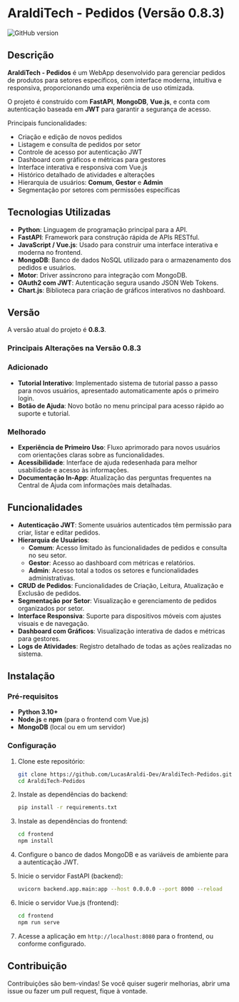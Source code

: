 # AraldiTech - Pedidos (Versão 0.8.3) 
![GitHub version](https://img.shields.io/badge/version-0.8.3-blue)

## Descrição
**AraldiTech - Pedidos** é um WebApp desenvolvido para gerenciar pedidos de produtos para setores específicos, com interface moderna, intuitiva e responsiva, proporcionando uma experiência de uso otimizada.

O projeto é construído com **FastAPI**, **MongoDB**, **Vue.js**, e conta com autenticação baseada em **JWT** para garantir a segurança de acesso.

Principais funcionalidades:
- Criação e edição de novos pedidos
- Listagem e consulta de pedidos por setor
- Controle de acesso por autenticação JWT
- Dashboard com gráficos e métricas para gestores
- Interface interativa e responsiva com Vue.js
- Histórico detalhado de atividades e alterações
- Hierarquia de usuários: **Comum**, **Gestor** e **Admin**
- Segmentação por setores com permissões específicas

## Tecnologias Utilizadas
- **Python**: Linguagem de programação principal para a API.
- **FastAPI**: Framework para construção rápida de APIs RESTful.
- **JavaScript / Vue.js**: Usado para construir uma interface interativa e moderna no frontend.
- **MongoDB**: Banco de dados NoSQL utilizado para o armazenamento dos pedidos e usuários.
- **Motor**: Driver assíncrono para integração com MongoDB.
- **OAuth2 com JWT**: Autenticação segura usando JSON Web Tokens.
- **Chart.js**: Biblioteca para criação de gráficos interativos no dashboard.

## Versão  
A versão atual do projeto é **0.8.3**.

### Principais Alterações na Versão 0.8.3

### Adicionado
- **Tutorial Interativo**: Implementado sistema de tutorial passo a passo para novos usuários, apresentado automaticamente após o primeiro login.
- **Botão de Ajuda**: Novo botão no menu principal para acesso rápido ao suporte e tutorial.

### Melhorado
- **Experiência de Primeiro Uso**: Fluxo aprimorado para novos usuários com orientações claras sobre as funcionalidades.
- **Acessibilidade**: Interface de ajuda redesenhada para melhor usabilidade e acesso às informações.
- **Documentação In-App**: Atualização das perguntas frequentes na Central de Ajuda com informações mais detalhadas.



## Funcionalidades
- **Autenticação JWT**: Somente usuários autenticados têm permissão para criar, listar e editar pedidos.
- **Hierarquia de Usuários**:
  - **Comum**: Acesso limitado às funcionalidades de pedidos e consulta no seu setor.
  - **Gestor**: Acesso ao dashboard com métricas e relatórios.
  - **Admin**: Acesso total a todos os setores e funcionalidades administrativas.
- **CRUD de Pedidos**: Funcionalidades de Criação, Leitura, Atualização e Exclusão de pedidos.
- **Segmentação por Setor**: Visualização e gerenciamento de pedidos organizados por setor.
- **Interface Responsiva**: Suporte para dispositivos móveis com ajustes visuais e de navegação.
- **Dashboard com Gráficos**: Visualização interativa de dados e métricas para gestores.
- **Logs de Atividades**: Registro detalhado de todas as ações realizadas no sistema.

## Instalação

### Pré-requisitos
- **Python 3.10+**
- **Node.js** e **npm** (para o frontend com Vue.js)
- **MongoDB** (local ou em um servidor)

### Configuração
1. Clone este repositório:
    ```bash
    git clone https://github.com/LucasAraldi-Dev/AraldiTech-Pedidos.git
    cd AraldiTech-Pedidos
    ```

2. Instale as dependências do backend:
    ```bash
    pip install -r requirements.txt
    ```

3. Instale as dependências do frontend:
    ```bash
    cd frontend
    npm install
    ```

4. Configure o banco de dados MongoDB e as variáveis de ambiente para a autenticação JWT.

5. Inicie o servidor FastAPI (backend):
    ```bash
    uvicorn backend.app.main:app --host 0.0.0.0 --port 8000 --reload
    ```

6. Inicie o servidor Vue.js (frontend):
    ```bash
    cd frontend
    npm run serve
    ```

7. Acesse a aplicação em `http://localhost:8080` para o frontend, ou conforme configurado.

## Contribuição
Contribuições são bem-vindas! Se você quiser sugerir melhorias, abrir uma issue ou fazer um pull request, fique à vontade.
